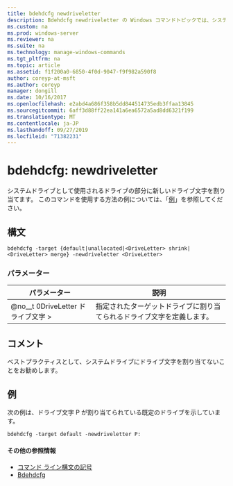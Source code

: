 ```yaml
---
title: bdehdcfg newdriveletter
description: Bdehdcfg newdriveletter の Windows コマンドトピックでは、システムドライブとして使用されるドライブの部分に新しいドライブ文字を割り当てます。
ms.custom: na
ms.prod: windows-server
ms.reviewer: na
ms.suite: na
ms.technology: manage-windows-commands
ms.tgt_pltfrm: na
ms.topic: article
ms.assetid: f1f200a0-6850-4f0d-9047-f9f982a590f8
author: coreyp-at-msft
ms.author: coreyp
manager: dongill
ms.date: 10/16/2017
ms.openlocfilehash: e2abd4a686f358b5dd844514735edb3ffaa13845
ms.sourcegitcommit: 6aff3d88ff22ea141a6ea6572a5ad8dd6321f199
ms.translationtype: MT
ms.contentlocale: ja-JP
ms.lasthandoff: 09/27/2019
ms.locfileid: "71382231"
---
```

# <a name="bdehdcfg-newdriveletter"></a>bdehdcfg: newdriveletter



システムドライブとして使用されるドライブの部分に新しいドライブ文字を割り当てます。 このコマンドを使用する方法の例については、「[例](#BKMK_Examples)」を参照してください。

## <a name="syntax"></a>構文

```
bdehdcfg -target {default|unallocated|<DriveLetter> shrink|<DriveLetter> merge} -newdriveletter <DriveLetter>
```

### <a name="parameters"></a>パラメーター

|パラメーター|説明|
|---------|-----------|
|@no__t 0DriveLetter ドライブ文字 >|指定されたターゲットドライブに割り当てられるドライブ文字を定義します。|

## <a name="remarks"></a>コメント

ベストプラクティスとして、システムドライブにドライブ文字を割り当てないことをお勧めします。

## <a name="BKMK_Examples"></a>例

次の例は、ドライブ文字 P が割り当てられている既定のドライブを示しています。
```
bdehdcfg -target default -newdriveletter P:
```

#### <a name="additional-references"></a>その他の参照情報

-   [コマンド ライン構文の記号](command-line-syntax-key.md)
-   [Bdehdcfg](bdehdcfg.md)